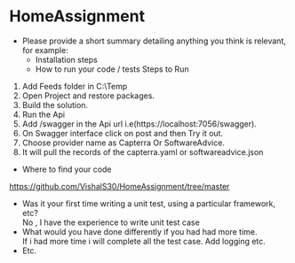 # HomeAssignment

- Please provide a short summary detailing anything you think is relevant, for example:
  - Installation steps
  - How to run your code / tests
  Steps to Run
 1. Add Feeds folder in C:\Temp
2. Open Project and restore packages.
3. Build the solution.
4. Run the Api
5. Add /swagger in the Api url i.e(https://localhost:7056/swagger).
6. On Swagger interface click on post and then Try it out.
7. Choose provider name as Capterra Or SoftwareAdvice.
8. It will pull the records of the capterra.yaml or softwareadvice.json 

  - Where to find your code

 https://github.com/VishalS30/HomeAssignment/tree/master
  - Was it your first time writing a unit test, using a particular framework, etc?   
   No , I have the experience to write unit test case
  - What would you have done differently if you had had more time.   
   If i had more time i will complete all the test case. Add logging etc.
  - Etc.








